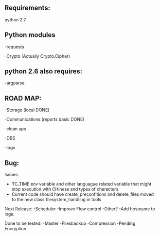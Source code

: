 Requirements:
-
python 2.7

Python modules
--

-requests

-Crypto (Actually Crypto.Cipher)

python 2.6 also requires:
--
-argparse

ROAD MAP:
-
-Storage (local DONE)

-Communications (reports basic DONE)

-clean ups

-DBS

-logs

Bug:
-

Issues:
- TC_TIME env variable and other languague related variable that might stop execution with CHinese and types of characters.
- Current code should have create_preconfitions and delete_files moved to the new class filesystem_handling in tools

Next Release:
-Scheduler
-Improve Flow control
-Other?
-Add hostname to logs.


Done to be tested:
-Master
-Filesbackup
-Compression
-Pending Encryption
